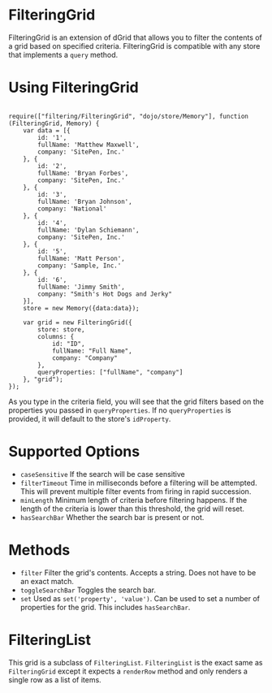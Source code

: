 # FilteringGrid

FilteringGrid is an extension of dGrid that allows you to filter the contents of a grid based on specified criteria.  FilteringGrid is compatible with any store that implements a <code>query</code> method.

# Using FilteringGrid

<pre><code>
require(["filtering/FilteringGrid", "dojo/store/Memory"], function (FilteringGrid, Memory) {
	var data = [{
	    id: '1',
	    fullName: 'Matthew Maxwell',
	    company: 'SitePen, Inc.'
	}, {
	    id: '2',
	    fullName: 'Bryan Forbes',
	    company: 'SitePen, Inc.'
	}, {
	    id: '3',
	    fullName: 'Bryan Johnson',
	    company: 'National'
	}, {
	    id: '4',
	    fullName: 'Dylan Schiemann',
	    company: 'SitePen, Inc.'
	}, {
	    id: '5',
	    fullName: 'Matt Person',
	    company: 'Sample, Inc.'
	}, {
	    id: '6',
	    fullName: 'Jimmy Smith',
	    company: "Smith's Hot Dogs and Jerky"
	}],
	store = new Memory({data:data});

	var grid = new FilteringGrid({
		store: store,
		columns: {
			id: "ID",
			fullName: "Full Name",
			company: "Company"
		},
		queryProperties: ["fullName", "company"]
	}, "grid");
});
</code></pre>

As you type in the criteria field, you will see that the grid filters based on the properties you passed in <code>queryProperties</code>.  If no <code>queryProperties</code> is provided, it will default to the store's <code>idProperty</code>.

# Supported Options

* <code>caseSensitive</code>
	If the search will be case sensitive
* <code>filterTimeout</code>
	Time in milliseconds before a filtering will be attempted.  This will prevent multiple filter events from firing in rapid succession.
* <code>minLength</code>
	Minimum length of criteria before filtering happens.  If the length of the criteria is lower than this threshold, the grid will reset.
* <code>hasSearchBar</code>
	Whether the search bar is present or not.

# Methods
* <code>filter</code>
	Filter the grid's contents.  Accepts a string.  Does not have to be an exact match.
* <code>toggleSearchBar</code>
	Toggles the search bar.
* <code>set</code>
	Used as <code>set('property', 'value')</code>.  Can be used to set a number of properties for the grid.  This includes <code>hasSearchBar</code>.
	
# FilteringList

This grid is a subclass of <code>FilteringList</code>.  <code>FilteringList</code> is the exact same as <code>FilteringGrid</code> except it expects a <code>renderRow</code> method and only renders a single row as a list of items.